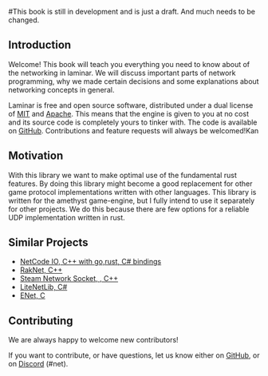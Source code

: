 #This book is still in development and is just a draft. And much needs to be changed.

## Introduction

Welcome! This book will teach you everything you need to know about of the networking in laminar.
We will discuss important parts of network programming, why we made certain decisions and some explanations about networking concepts in general.

Laminar is free and open source software, distributed under a dual license of [MIT][ml]
and [Apache][al]. This means that the engine is given to you at no cost
and its source code is completely yours to tinker with. The code is available on
[GitHub][am]. Contributions and feature requests will always be welcomed!Kan

[ml]: https://github.com/amethyst/laminar/blob/master/docs/LICENSE-MIT
[al]: https://github.com/amethyst/laminar/blob/master/docs/LICENSE-APACHE
[am]: https://github.com/amethyst/laminar/tree/master

## Motivation
With this library we want to make optimal use of the fundamental rust features. 
By doing this library might become a good replacement for other game protocol implementations written with other languages. 
This library is written for the amethyst game-engine, but I fully intend to use it separately for other projects. 
We do this because there are few options for a reliable UDP implementation written in rust.

## Similar Projects
- [NetCode IO, C++ with go,rust, C# bindings](https://github.com/networkprotocol/netcode.io)
- [RakNet, C++](https://github.com/SLikeSoft/SLikeNet)
- [Steam Network Socket, , C++](https://github.com/ValveSoftware/GameNetworkingSockets)
- [LiteNetLib, C#](https://github.com/RevenantX/LiteNetLib)
- [ENet, C](http://enet.bespin.org/)

## Contributing
We are always happy to welcome new contributors!

If you want to contribute, or have questions, let us know either on [GitHub][db], or on [Discord][di] (#net).

[di]: https://discord.gg/amethyst
[db]: https://github.com/amethyst/laminar/
